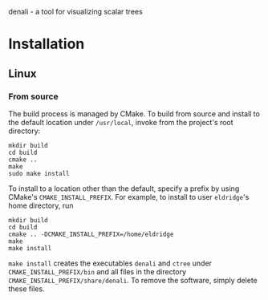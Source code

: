 denali - a tool for visualizing scalar trees

Installation
================================================================================

Linux
--------------------------------------------------------------------------------

### From source
The build process is managed by CMake. To build from source and install to the 
default location under `/usr/local`, invoke from the project's root directory:

    mkdir build
    cd build
    cmake ..
    make
    sudo make install

To install to a location other than the default, specify a prefix by using
CMake's `CMAKE_INSTALL_PREFIX`. For example, to install to user `eldridge`'s
home directory, run

    mkdir build
    cd build
    cmake .. -DCMAKE_INSTALL_PREFIX=/home/eldridge
    make
    make install

`make install` creates the executables `denali` and `ctree` under
`CMAKE_INSTALL_PREFIX/bin` and all files in the directory
`CMAKE_INSTALL_PREFIX/share/denali`. To remove the software, 
simply delete these files.
